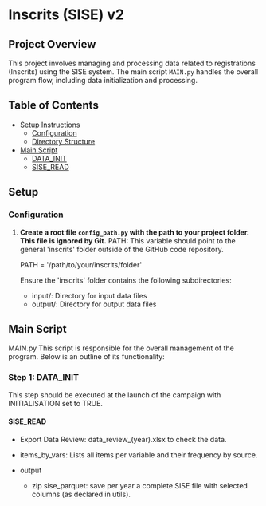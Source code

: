 # Inscrits (SISE) v2

## Project Overview

This project involves managing and processing data related to registrations (Inscrits) using the SISE system. The main script `MAIN.py` handles the overall program flow, including data initialization and processing.


## Table of Contents

- [Setup Instructions](#setup-instructions)
  - [Configuration](#configuration)
  - [Directory Structure](#directory-structure)
- [Main Script](#main-script)
  - [DATA_INIT](#step-1-data_init)
  - [SISE_READ](#sise_read)


## Setup

### Configuration

1. **Create a root file `config_path.py` with the path to your project folder. This file is ignored by Git.**
    PATH: This variable should point to the general 'inscrits' folder outside of the GitHub code repository.


    PATH = '/path/to/your/inscrits/folder'

    Ensure the 'inscrits' folder contains the following subdirectories:

      - input/: Directory for input data files
      - output/: Directory for output data files


## Main Script
MAIN.py
This script is responsible for the overall management of the program. Below is an outline of its functionality:

### Step 1: DATA_INIT
This step should be executed at the launch of the campaign with INITIALISATION set to TRUE.

#### SISE_READ
- Export Data Review: data_review_(year).xlsx to check the data.
- items_by_vars: Lists all items per variable and their frequency by source.

- output
    - zip sise_parquet: save per year a complete SISE file with selected columns (as declared in utils).